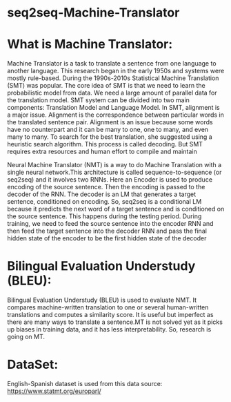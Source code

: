 # seq2seq-Machine-Translator

# What is Machine Translator:
Machine Translator is a task to translate a sentence from one language to another language. This research began in the early 1950s and systems were mostly rule-based. During the 1990s-2010s Statistical Machine Translation (SMT) was popular. The core idea of SMT is that we need to learn the probabilistic model from data. We need a large amount of parallel data for the translation model. SMT system can be divided into two main components: Translation Model and Language Model. In SMT, alignment is a major issue. Alignment is the correspondence between particular words in the translated sentence pair. Alignment is an issue because some words have no counterpart and it can be many to one, one to many, and even many to many. To search for the best translation, she suggested using a heuristic search algorithm. This process is called decoding. But SMT requires extra resources and human effort to compile and maintain

Neural Machine Translator (NMT) is a way to do Machine Translation with a single neural network.This architecture is called sequence-to-sequence (or seq2seq) and it involves two RNNs. Here an Encoder is used to produce encoding of the source sentence. Then the encoding is passed to the decoder of the RNN. The decoder is an LM that generates a target sentence, conditioned on encoding. So, seq2seq is a conditional LM because it predicts the next word of a target sentence and is conditioned on the source sentence. This happens during the testing period. During training, we need to feed the source sentence into the encoder RNN and then feed the target sentence into the decoder RNN and pass the final hidden state of the encoder to be the first hidden state of the decoder

# Bilingual Evaluation Understudy (BLEU):
Bilingual Evaluation Understudy (BLEU) is used to evaluate NMT. It compares machine-written translation to one or several human-written translations and computes a similarity score. It is useful but imperfect as there are many ways to translate a sentence.MT is not solved yet as it picks up biases in training data, and it has less interpretability. So, research is going on MT.


# DataSet:
English-Spanish dataset is used from this data source: https://www.statmt.org/europarl/

